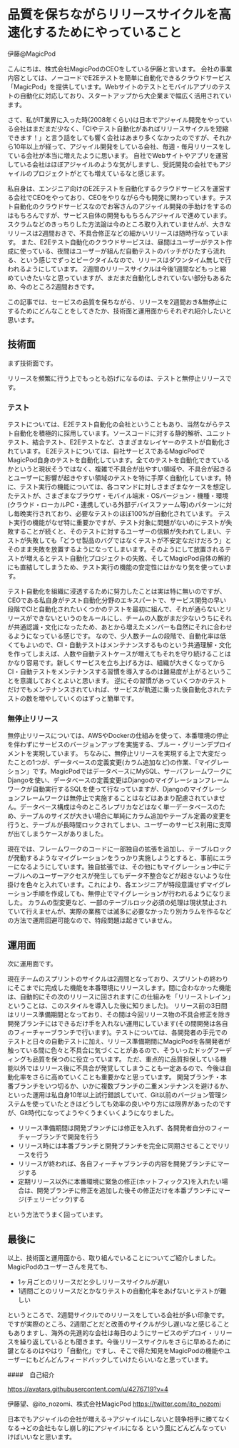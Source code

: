 # 品質を保ちながらリリースサイクルを高速化するためにやっていること

<div class="flushright">伊藤@MagicPod</div>


こんにちは、株式会社MagicPodのCEOをしている伊藤と言います。
会社の事業内容としては、ノーコードでE2Eテストを簡単に自動化できるクラウドサービス「MagicPod」を提供しています。Webサイトのテストとモバイルアプリのテストの自動化に対応しており、スタートアップから大企業まで幅広く活用されています。

さて、私がIT業界に入った時(2008年くらい)は日本でアジャイル開発をやっている会社はまだまだ少なく、「CIやテスト自動化があればリリースサイクルを短縮できます！」と言う話をしても響く会社はあまり多くなかったのですが、それから10年以上が経って、アジャイル開発をしている会社、毎週・毎月リリースをしている会社が本当に増えたように思います。
自社でWebサイトやアプリを運営している会社はほぼアジャイルのような気がしますし、受託開発の会社でもアジャイルのプロジェクトがとても増えているなと感じます。

私自身は、エンジニア向けのE2Eテストを自動化するクラウドサービスを運営する会社でCEOをやっており、CEOをやりながら今も開発に関わっています。テスト自動化のクラウドサービスなのでお客さんのアジャイル開発の手助けをするのはもちろんですが、サービス自体の開発ももちろんアジャイルで進めています。
スクラムなどのきっちりした方法論は今のところ取り入れていませんが、大きなリリースは2週間おきで、不具合修正などの細かいリリースは随時行なっています。
また、E2Eテスト自動化のクラウドサービスは、昼間はユーザーがテスト作成に使っている、夜間はユーザーが組んだ自動テストのバッチがひたすら流れる、という感じでずっとピークタイムなので、リリースはダウンタイム無しで行われるようにしています。
2週間のリリースサイクルは今後1週間などもっと縮めていきたいなと思っていますが、まだまだ自動化しきれていない部分もあるため、今のところ2週間おきです。

この記事では、セービスの品質を保ちながら、リリースを2週間おき&無停止にするためにどんなことをしてきたか、技術面と運用面からそれぞれ紹介したいと思います。

## 技術面

まず技術面です。

リリースを頻繁に行う上でもっとも妨げになるのは、テストと無停止リリースです。

### テスト

テストについては、E2Eテスト自動化の会社ということもあり、当然ながらテスト自動化を積極的に採用しています。ソースコードに対する静的解析、ユニットテスト、結合テスト、E2Eテストなど、さまざまなレイヤーのテストが自動化されています。
E2Eテストについては、自社サービスであるMagicPodでMagicPod自身のテストを自動化しています。全てのテストを自動化できているかというと現状そうではなく、複雑で不具合が出やすい領域や、不具合が起きるとユーザーに影響が起きやすい領域のテストを特に手厚く自動化しています。特に、テスト実行の機能については、各コマンドに対しさまざまなケースを想定したテストが、さまざまなブラウザ・モバイル端末・OSバージョン・機種・環境(クラウド・ローカルPC・連携している外部デバイスファーム等)のパターンに対し毎晩実行されており、必要なテストのほぼ100%が自動化されています。
テスト実行の機能がなぜ特に重要かですが、テスト対象に問題がないのにテストが失敗することが続くと、そのテストに対するユーザーの信頼が失われてしまい、テストが失敗しても「どうせ製品のバグではなくテストが不安定なだけだろう」とそのまま失敗を放置するようになってしまいます。そのようにして放置されるテストが増えるとテスト自動化プロジェクトの失敗、そしてMagicPod自体の解約にも直結してしまうため、テスト実行の機能の安定性にはかなり気を使っています。

テスト自動化を組織に浸透するために努力したことは実は特に無いのですが、CEOである私自身がテスト自動化分野のエキスパートで、サービス開発の早い段階でCIと自動化されたいくつかのテストを最初に組んで、それが通らないとリリースができないというのをルールにし、チームの人数がまだ少ないうちにそれが共通認識・文化になったため、あとから増えたメンバーも自然にそれに合わせるようになっている感じです。
なので、少人数チームの段階で、自動化率は低くてもよいので、CI・自動テストはメンテナンスするものという共通理解・文化を作ってしまえば、人数や自動テストケースが増えてもそれを守り続けることはかなり容易です。新しくサービスを立ち上げる方は、組織が大きくなってからCI・自動テストをメンテナンスする習慣を導入するのは難易度が上がるということを意識しておくとよいと思います。
逆にその習慣があっていくつかのテストだけでもメンテナンスされていれば、サービスが軌道に乗った後自動化されたテストの数を増やしていくのはずっと簡単です。

### 無停止リリース

無停止リリースについては、AWSやDockerの仕組みを使って、本番環境の停止を伴わずにサービスのバージョンアップを実施する、ブルー・グリーンデプロイメントを実現しています。
ちなみに、無停止リリースを実現する上で大変だったことの1つが、データベースの定義変更(カラム追加など)の作業、「マイグレーション」です。MagicPodではデータベースにMySQL、サーバフレームワークにDjangoを使い、データベースの定義変更はDjangoのマイグレーションフレームワークが自動実行するSQLを使って行なっていますが、Djangoのマイグレーションフレームワークは無停止で実施することはなどはあまり配慮されていません。データベース構成は今のところレプリカなどはなく単一データベースのため、テーブルのサイズが大きい場合に単純にカラム追加やテーブル定義の変更を行うと、テーブルが長時間ロックされてしまい、ユーザーのサービス利用に支障が出てしまうケースがありました。

現在では、フレームワークのコードに一部独自の拡張を追加し、テーブルロックが発動するようなマイグレーションをうっかり実施しようとすると、事前にエラーになるようにしています。独自拡張では、その他にもマイグレーション中にテーブルへのユーザーアクセスが発生してもデータ不整合などが起きないような仕掛けを色々と入れています。これにより、各エンジニアが特段意識せずマイグレーション手順を作成しても、無停止でマイグレーションが行われるようになりました。
カラムの型変更など、一部のテーブルロック必須の処理は現状禁止されていて行えませんが、実際の業務では滅多に必要なかったり別カラムを作るなどの方法で運用回避可能なので、特段問題は起きていません。

## 運用面

次に運用面です。

現在チームのスプリントのサイクルは2週間となっており、スプリントの終わりにそこまでに完成した機能を本番環境にリリースします。間に合わなかった機能は、自動的にその次のリリースに回されます(この仕組みを「リリーストレイン」ということは、このスタイルを導入した後に知りました)。
リリース前の3日間はリリース準備期間となっており、その間は今回リリース物の不具合修正を除き開発ブランチにはできるだけ手を入れない運用にしています(その間開発は各自のフィーチャーブランチで行います)。テストについては、各開発者の手元でのテストと日々の自動テストに加え、リリース準備期間にMagicPodを各開発者が触っている間に色々と不具合に気づくことがあるので、そういったドッグフーディングも品質を保つのに役立っています。
ただ、重点的に品質担保している機能以外ではリリース後に不具合が発覚してしまうことも一定あるので、今後は自動化率をさらに高めていくことも重要かなと思っています。
開発ブランチ・本番ブランチをいつ切るか、いかに複数ブランチの二重メンテナンスを避けるか、といった運用は私自身10年以上試行錯誤していて、Git以前のバージョン管理システムを使っていたときはどうしても効率の良いやり方には限界があったのですが、Git時代になってようやくうまくいくようになりました。

- リリース準備期間は開発ブランチには修正を入れず、各開発者自分のフィーチャーブランチで開発を行う
- リリース時には本番ブランチと開発ブランチを完全に同期させることでリリースを行う
- リリースが終われば、各自フィーチャブランチの内容を開発ブランチにマージする
- 定期リリース以外に本番環境に緊急の修正(ホットフィックス)を入れたい場合は、開発ブランチに修正を追加した後その修正だけを本番ブランチにマージ(チェリーピック)する

という方法でうまく回っています。

## 最後に

以上、技術面と運用面から、取り組んでいることについてご紹介しました。MagicPodのユーザーさんを見ても、

- 1ヶ月ごとのリリースだと少しリリースサイクルが遅い
- 1週間ごとのリリースだとかなりテストの自動化率をあげないとテストが難しい

というところで、2週間サイクルでのリリースをしている会社が多い印象です。ですが実際のところ、2週間ごとだと改善のサイクルが少し遅いなと感じることもありますし、海外の先進的な会社は毎日のようにサービスのデプロイ・リリースを繰り返しているとも聞きます。今後リリースサイクルをさらに早めるために鍵となるのはやはり「自動化」ですし、そこで得た知見をMagicPodの機能やユーザーにもどんどんフィードバックしていけたらいいなと思っています。


####　自己紹介

https://avatars.githubusercontent.com/u/4276719?v=4

伊藤望、@ito_nozomi、株式会社MagicPod
https://twitter.com/ito_nozomi

日本でもアジャイルの会社が増える->アジャイルにしないと競争相手に勝てなくなる->どの会社もなし崩し的にアジャイルになる
という風にどんどんなっていけばいいなと思います。

